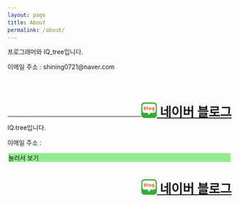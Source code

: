 ```yaml
---
layout: page
title: About
permalink: /about/
---
```


<p>프로그래머와 IQ_tree입니다.</p>

<p>이메일 주소 : shining0721@naver.com</p>
<br>
<h1><a href="https://blog.naver.com/shining0721" style="float:right;">&nbsp;네이버 블로그</a><img src="/assets/Image/Blog-Image.png" width="35" height="35" style="float:right;display:inline;"></h1>
<br>

---
<p>IQ.tree입니다.</p>

<p> 이메일 주소 : </p><span id="span"><div id="button" onclick="document.getElementById('span').textContent='desbey7@naver.com'; document.getElementById('button').style.display = 'none' " style=" margin:2px; background-color: lightgreen; ">눌러서 보기</div></span>
<h1><a href="https://blog.naver.com/desbey7" style="float:right;">&nbsp;네이버 블로그</a><img src="/assets/Image/Blog-Image.png" width="35" height="35" style="float:right;display:inline;"></h1>
<br>
